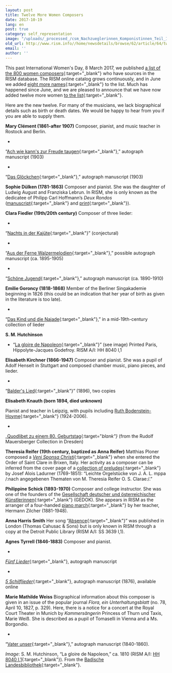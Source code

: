 ```yaml
---
layout: post
title: Twelve More Women Composers
date: 2017-10-19
lang: en
post: true
category: self_representation
image: "/uploads/_processed_/csm_Nachzueglerinnen_Komponistinnen_Teil_II_bddc348214.jpg"
old_url: http://www.rism.info//home/newsdetails/browse/62/article/64/twelve-more-women-composers.html
email: ''
author: ''
---
```



This past International Women's Day, 8 March 2017, we published [a list of the 800 women composers](/events/2017/03/08/international-womens-day-women-composers-in.html){:target="_blank"} who have sources in the RISM database. The RISM online catalog grows continuously, and in June we added [eight more names](/self_representation/2017/06/29/eight-more-women-composers.html){:target="_blank"} to the list. Much has happened since June, and we are pleased to announce that we have now added twelve more women [to the list](https://docs.google.com/spreadsheets/d/1CsgG08vTu8wL8_K7EDNMlJ7QG904qEwy4vpkvrPBp6g){:target="_blank"}.

Here are the new twelve. For many of the musicians, we lack biographical details such as birth or death dates. We would be happy to hear from you if you are able to supply them.

**Mary Clément (1861-after 1907)**
Composer, pianist, and music teacher in Rostock and Berlin.

-

“[Ach wie kann's zur Freude taugen](https://opac.rism.info/search?id=1001021061&Language=en){:target="_blank"},” autograph manuscript (1903)


-

“[Das Glöckchen](https://opac.rism.info/search?id=1001021064&Language=en){:target="_blank"},” autograph manuscript (1903)





**Sophie Dülken (1781-1863)**
Composer and pianist. She was the daughter of Ludwig August and Franziska Lebrun. In RISM, she is only known as the dedicatee of Philipp Carl Hoffmann’s _Deux Rondos_ ([manuscript](https://opac.rism.info/search?id=452018997&Language=en){:target="_blank"} and [print](https://opac.rism.info/search?id=00000990029850&Language=en){:target="_blank"}).


**Clara Fiedler (19th/20th century)**
Composer of three lieder:

-

“[Nachts in der Kajüte](https://opac.rism.info/search?id=452017397&Language=en){:target="_blank"}” (conjectural)


-

“[Aus der Ferne Walzermelodien](https://opac.rism.info/search?id=1001020102&Language=en){:target="_blank"},” possible autograph manuscript (ca. 1895-1905)


-

“[Schöne Jugend](https://opac.rism.info/search?id=1001021228&Language=en){:target="_blank"},” autograph manuscript (ca. 1890-1910)



**Emilie Goroncy (1818-1868)**
Member of the Berliner Singakademie beginning in 1826 (this could be an indication that her year of birth as given in the literature is too late).

-

“[Das Kind und die Najade](https://opac.rism.info/search?id=1001016121&Language=en){:target="_blank"},” in a mid-19th-century collection of lieder





**S. M. Hutchinson**

- “[La gloire de Napoleon](https://opac.rism.info/search?id=00000991021170&Language=en){:target="_blank"}” (see image)
Printed Paris, Hippolyte-Jacques Godefroy. RISM A/I: HH 8040 I,1



**Elisabeth Kirchner (1866-1947)**
Composer and pianist. She was a pupil of Adolf Henselt in Stuttgart and composed chamber music, piano pieces, and lieder.

-

“[Balder's Lied](https://opac.rism.info/search?q=Elisabeth+Kirchner+balders&Language=en){:target="_blank"}” (1896), two copies





**Elisabeth Knauth (born 1894, died unknown)**

Pianist and teacher in Leipzig, with pupils including [Ruth Bodenstein-Hoyme](https://de.wikipedia.org/wiki/Ruth_Bodenstein-Hoyme){:target="_blank"} (1924-2006).

-

_[Quodlibet zu einem 80. Geburtstag](https://opac.rism.info/search?id=1001016397&Language=en){:target="_blank"}_ (from the Rudolf Mauersberger Collection in Dresden)



**Theresia Reifer (19th century, baptized as Anna Reifer)**
Matthias Ploner composed a [_Veni Sponsa Christi_](https://opac.rism.info/search?id=1001014411&Language=en){:target="_blank"} when she entered the Order of Saint Clare in Brixen, Italy. Her activity as a composer can be inferred from the cover page of a [collection of preludes](https://opac.rism.info/search?id=1001014399&Language=en){:target="_blank"} by Josef Alois Ladurner (1769-1851): “Leichte Orgelstücke von J. A. L. mppa /:nach angegebenen Thematen von M. Theresia Reifer O. S. Clarae:/.”


**Philippine Schick (1893-1970)**
Composer and college instructor. She was one of the founders of the [Gesellschaft deutscher und österreichischer Künstlerinnen](http://gedok.de/08/){:target="_blank"} (GEDOK). She appears in RISM as the arranger of a four-handed [piano march](https://opac.rism.info/search?id=1001016008&Language=en){:target="_blank"} by her teacher, Hermann Zilcher (1881-1948).


**Anna Harris Smith**
Her song “[Absence](https://opac.rism.info/search?id=00000991002557&Language=en){:target="_blank"}” was published in London (Thomas Cahusac & Sons) but is only known in RISM through a copy at the Detroit Public Library (RISM A/I: SS 3639 I,1).


**Agnes Tyrrell (1846-1883)**
Composer and pianist.

-

[_Fünf Lieder_](https://opac.rism.info/search?id=1001020953&Language=en){:target="_blank"}, autograph manuscript


-

[_5 Schilflieder_](https://opac.rism.info/search?id=1001021024&Language=en){:target="_blank"}, autograph manuscript (1876), available online





**Marie Mathilde Weiss**
Biographical information about this composer is given in an issue of the popular journal _Flora, ein Unterhaltungsblatt_ (no. 78, April 10, 1827, p. 329). Here, there is a notice for a concert at the Royal Court Theater in Munich by _Kammersängerin_ Princess of Thurn und Taxis, Marie Weiß. She is described as a pupil of Tomaselli in Vienna and a Ms. Borgondio.

-

“[Vater unser](https://opac.rism.info/search?id=1001008602&Language=en){:target="_blank"},” autograph manuscript (1840-1860).





_Image_: S. M. Hutchinson, “La gloire de Napoleon,” ca. 1810 (RISM A/I: [HH 8040 I,1](https://opac.rism.info/search?id=00000991021170&Language=en){:target="_blank"}). From the [Badische Landesbibliothek](https://digital.blb-karlsruhe.de/blbihd/content/pageview/512229){:target="_blank"}.



<script type="text/javascript">var switchTo5x=true;</script><script type="text/javascript" src="http://w.sharethis.com/button/buttons.js"></script><script type="text/javascript">stLight.options({publisher: "9b601438-1ce1-49d8-bfd7-9cff5df54c17", doNotHash: false, doNotCopy: false, hashAddressBar: false});</script>